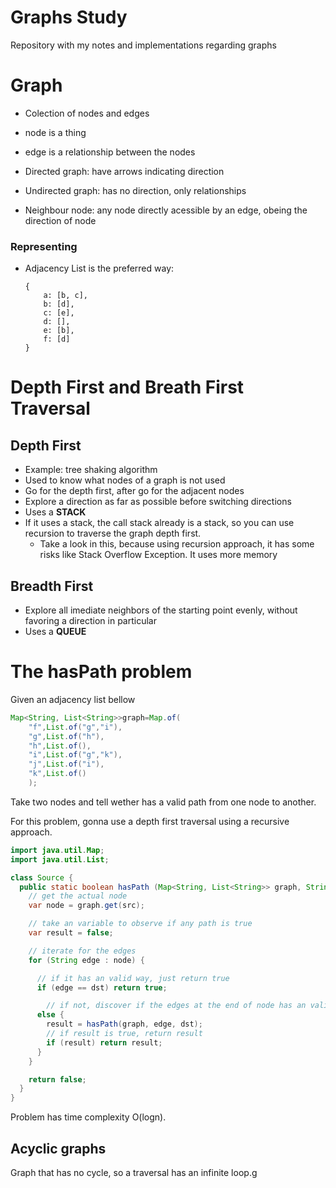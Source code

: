 # Graphs Study

Repository with my notes and implementations regarding graphs

# Graph

* Colection of nodes and edges
* node is a thing
* edge is a relationship between the nodes

* Directed graph: have arrows indicating direction
* Undirected graph: has no direction, only relationships
* Neighbour node: any node directly acessible by an edge, obeing the direction of node

### Representing

* Adjacency List is the preferred way:
  ```
  { 
      a: [b, c],
      b: [d],
      c: [e],
      d: [],
      e: [b],
      f: [d]
  }
  ```

# Depth First and Breath First Traversal

## Depth First

* Example: tree shaking algorithm
* Used to know what nodes of a graph is not used
* Go for the depth first, after go for the adjacent nodes
* Explore a direction as far as possible before switching directions
* Uses a **STACK**
* If it uses a stack, the call stack already is a stack, so you can use recursion to traverse the graph depth first.
    * Take a look in this, because using recursion approach, it has some risks like Stack Overflow Exception. It uses
      more memory

## Breadth First

* Explore all imediate neighbors of the starting point evenly, without favoring a direction in particular
* Uses a **QUEUE**

# The hasPath problem

Given an adjacency list bellow

```java
Map<String, List<String>>graph=Map.of(
    "f",List.of("g","i"),
    "g",List.of("h"),
    "h",List.of(),
    "i",List.of("g","k"),
    "j",List.of("i"),
    "k",List.of()
    );
```

Take two nodes and tell wether has a valid path from one node to another.

For this problem, gonna use a depth first traversal using a recursive approach.

```java
import java.util.Map;
import java.util.List;

class Source {
  public static boolean hasPath (Map<String, List<String>> graph, String src, String dst) {
    // get the actual node
    var node = graph.get(src);

    // take an variable to observe if any path is true
    var result = false;

    // iterate for the edges
    for (String edge : node) {

      // if it has an valid way, just return true
      if (edge == dst) return true;

        // if not, discover if the edges at the end of node has an valid way
      else {
        result = hasPath(graph, edge, dst);
        // if result is true, return result
        if (result) return result;
      }
    }

    return false;
  }
}

```

Problem has time complexity O(logn).

## Acyclic graphs

Graph that has no cycle, so a traversal has an infinite loop.g